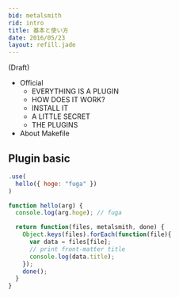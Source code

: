 ```yaml
---
bid: metalsmith
rid: intro
title: 基本と使い方
date: 2016/05/23
layout: refill.jade
---
```


(Draft)

- Official
  - EVERYTHING IS A PLUGIN
  - HOW DOES IT WORK?
  - INSTALL IT
  - A LITTLE SECRET
  - THE PLUGINS
- About Makefile


## Plugin basic

```js
.use(
  hello({ hoge: "fuga" })
)
```
```js
function hello(arg) {
  console.log(arg.hoge); // fuga

  return function(files, metalsmith, done) {
    Object.keys(files).forEach(function(file){
      var data = files[file];
      // print front-matter title
      console.log(data.title);
    });
    done();
  }
}
```
